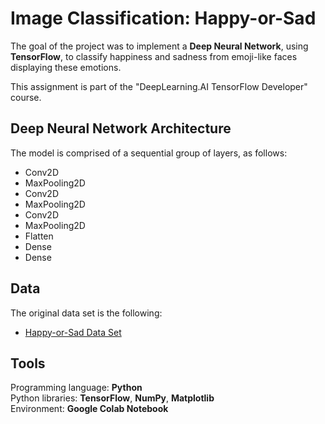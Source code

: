# Image Classification: Happy-or-Sad
The goal of the project was to implement a **Deep Neural Network**, using **TensorFlow**, to classify happiness and sadness from emoji-like faces displaying these emotions.  

This assignment is part of the "DeepLearning.AI TensorFlow Developer" course.

## Deep Neural Network Architecture
The model is comprised of a sequential group of layers, as follows:
- Conv2D
- MaxPooling2D
- Conv2D
- MaxPooling2D
- Conv2D
- MaxPooling2D
- Flatten
- Dense
- Dense

## Data
The original data set is the following:  
-	[Happy-or-Sad Data Set](https://storage.googleapis.com/laurencemoroney-blog.appspot.com/happy-or-sad.zipt)

## Tools
Programming language: **Python**  
Python libraries: **TensorFlow**, **NumPy**, **Matplotlib**  
Environment: **Google Colab Notebook**  
